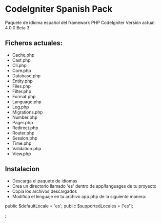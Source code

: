 # CodeIgniter Spanish Pack
Paquete de idioma español del framework PHP CodeIgniter
Versión actual: 4.0.0 Beta 3

## Ficheros actuales:
* Cache.php
* Cast.php
* Cli.php
* Core.php
* Database.php
* Entity.php
* Files.php
* Filter.php
* Format.php
* Language.php
* Log.php
* Migrations.php
* Number.php
* Pager.php
* Redirect.php
* Router.php
* Session.php
* Time.php
* Validation.php
* View.php

## Instalacion
* Descarga el paquete de idiomas
* Crea un directorio llamado 'es' dentro de app/languages de tu proyecto
* Copia los archivos descargados
* Modifica el lenguaje en tu archivo app.php de la siguiente manera:

public $defaultLocale = 'es'; 
public $supportedLocales = ['es']; 

;
